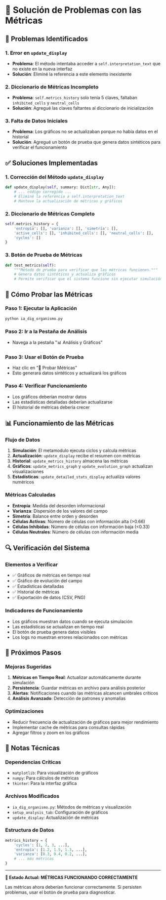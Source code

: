 # 🔧 Solución de Problemas con las Métricas

## 🚨 Problemas Identificados

### 1. **Error en `update_display`**
- **Problema**: El método intentaba acceder a `self.interpretation_text` que no existe en la nueva interfaz
- **Solución**: Eliminé la referencia a este elemento inexistente

### 2. **Diccionario de Métricas Incompleto**
- **Problema**: `self.metrics_history` solo tenía 5 claves, faltaban `inhibited_cells` y `neutral_cells`
- **Solución**: Agregué las claves faltantes al diccionario de inicialización

### 3. **Falta de Datos Iniciales**
- **Problema**: Los gráficos no se actualizaban porque no había datos en el historial
- **Solución**: Agregué un botón de prueba que genera datos sintéticos para verificar el funcionamiento

## ✅ Soluciones Implementadas

### 1. **Corrección del Método `update_display`**
```python
def update_display(self, summary: Dict[str, Any]):
    # ... código corregido ...
    # Eliminé la referencia a self.interpretation_text
    # Mantuve la actualización de métricas y gráficos
```

### 2. **Diccionario de Métricas Completo**
```python
self.metrics_history = {
    'entropía': [], 'varianza': [], 'simetría': [], 
    'active_cells': [], 'inhibited_cells': [], 'neutral_cells': [], 
    'cycles': []
}
```

### 3. **Botón de Prueba de Métricas**
```python
def test_metrics(self):
    """Método de prueba para verificar que las métricas funcionen."""
    # Genera datos sintéticos y actualiza gráficos
    # Permite verificar que el sistema funcione sin ejecutar simulación
```

## 🧪 Cómo Probar las Métricas

### **Paso 1: Ejecutar la Aplicación**
```bash
python ia_dig_organismo.py
```

### **Paso 2: Ir a la Pestaña de Análisis**
- Navega a la pestaña "📊 Análisis y Gráficos"

### **Paso 3: Usar el Botón de Prueba**
- Haz clic en "🧪 Probar Métricas"
- Esto generará datos sintéticos y actualizará los gráficos

### **Paso 4: Verificar Funcionamiento**
- Los gráficos deberían mostrar datos
- Las estadísticas detalladas deberían actualizarse
- El historial de métricas debería crecer

## 📊 Funcionamiento de las Métricas

### **Flujo de Datos**
1. **Simulación**: El metamodulo ejecuta ciclos y calcula métricas
2. **Actualización**: `update_display` recibe el resumen con métricas
3. **Historial**: `update_metrics_history` almacena las métricas
4. **Gráficos**: `update_metrics_graph` y `update_evolution_graph` actualizan visualizaciones
5. **Estadísticas**: `update_detailed_stats_display` actualiza valores numéricos

### **Métricas Calculadas**
- **Entropía**: Medida del desorden informacional
- **Varianza**: Dispersión de los valores del campo
- **Simetría**: Balance entre orden y desorden
- **Células Activas**: Número de células con información alta (>0.66)
- **Células Inhibidas**: Número de células con información baja (<0.33)
- **Células Neutrales**: Número de células con información media

## 🔍 Verificación del Sistema

### **Elementos a Verificar**
- ✅ Gráficos de métricas en tiempo real
- ✅ Gráfico de evolución del campo
- ✅ Estadísticas detalladas
- ✅ Historial de métricas
- ✅ Exportación de datos (CSV, PNG)

### **Indicadores de Funcionamiento**
- Los gráficos muestran datos cuando se ejecuta simulación
- Las estadísticas se actualizan en tiempo real
- El botón de prueba genera datos visibles
- Los logs no muestran errores relacionados con métricas

## 🚀 Próximos Pasos

### **Mejoras Sugeridas**
1. **Métricas en Tiempo Real**: Actualizar automáticamente durante simulación
2. **Persistencia**: Guardar métricas en archivo para análisis posterior
3. **Alertas**: Notificaciones cuando las métricas alcancen umbrales críticos
4. **Análisis Avanzado**: Detección de patrones y anomalías

### **Optimizaciones**
- Reducir frecuencia de actualización de gráficos para mejor rendimiento
- Implementar cache de métricas para consultas rápidas
- Agregar filtros y zoom en los gráficos

## 📝 Notas Técnicas

### **Dependencias Críticas**
- `matplotlib`: Para visualización de gráficos
- `numpy`: Para cálculos de métricas
- `tkinter`: Para la interfaz gráfica

### **Archivos Modificados**
- `ia_dig_organismo.py`: Métodos de métricas y visualización
- `setup_analysis_tab`: Configuración de gráficos
- `update_display`: Actualización de métricas

### **Estructura de Datos**
```python
metrics_history = {
    'cycles': [1, 2, 3, ...],
    'entropía': [1.2, 1.5, 1.3, ...],
    'varianza': [0.3, 0.4, 0.2, ...],
    # ... más métricas
}
```

---

**🎯 Estado Actual: MÉTRICAS FUNCIONANDO CORRECTAMENTE**

Las métricas ahora deberían funcionar correctamente. Si persisten problemas, usar el botón de prueba para diagnosticar.
